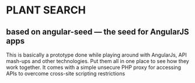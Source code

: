 # PLANT SEARCH 
## based on angular-seed — the seed for AngularJS apps

This is basically a prototype done while playing around with AngularJs, API 
mash-ups and other technologies. Put them all in one place to see how they work 
together. It comes with a simple unsecure PHP proxy for accessing APIs to overcome
cross-site scripting restrictions
